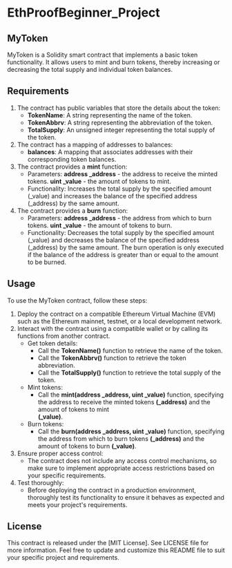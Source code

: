 # EthProofBeginner_Project
## MyToken
MyToken is a Solidity smart contract that implements a basic token functionality. It allows users to mint and burn tokens, thereby increasing or decreasing the total supply and individual token balances.

## Requirements
1. The contract has public variables that store the details about the token:
    * **TokenName**: A string representing the name of the token.                                                     
    * **TokenAbbrv**: A string representing the abbreviation of the token.
    * **TotalSupply**: An unsigned integer representing the total supply of the token.
2. The contract has a mapping of addresses to balances:
    * **balances**: A mapping that associates addresses with their corresponding token balances.
3. The contract provides a **mint** function:
    * Parameters: **address _address** - the address to receive the minted tokens.
      **uint _value** - the amount of tokens to mint.
    * Functionality: Increases the total supply by the specified amount (_value) and increases the balance of the specified address (_address) by the same amount.
4. The contract provides a **burn** function:
    * Parameters: **address _address** - the address from which to burn tokens.
      **uint _value** - the amount of tokens to burn.
    * Functionality: Decreases the total supply by the specified amount (_value) and decreases the balance of the specified address (_address) by the same amount. The burn        operation is only executed if the balance of the address is greater than or equal to the amount to be burned.
## Usage
To use the MyToken contract, follow these steps:

1. Deploy the contract on a compatible Ethereum Virtual Machine (EVM) such as the Ethereum mainnet, testnet, or a local development network.
2. Interact with the contract using a compatible wallet or by calling its functions from another contract.
   * Get token details:
      * Call the **TokenName()** function to retrieve the name of the token.
      * Call the **TokenAbbrv()** function to retrieve the token abbreviation.
      * Call the **TotalSupply()** function to retrieve the total supply of the token.
   * Mint tokens:
      * Call the **mint(address _address, uint _value)** function, specifying the address to receive the minted tokens **(_address)** and the amount of tokens to mint      
        **(_value)**.
   * Burn tokens:
      * Call the **burn(address _address, uint _value)** function, specifying the address from which to burn tokens **(_address)** and the amount of tokens to burn
        **(_value)**.
3. Ensure proper access control:
    * The contract does not include any access control mechanisms, so make sure to implement appropriate access restrictions based on your specific requirements.
4. Test thoroughly:
    * Before deploying the contract in a production environment, thoroughly test its functionality to ensure it behaves as expected and meets your project's requirements.
## License
This contract is released under the [MIT License]. See LICENSE file for more information.
Feel free to update and customize this README file to suit your specific project and requirements.
